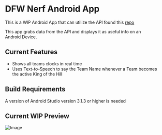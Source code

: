 # DFW Nerf Android App

This is a WIP Android App that can utilize the API found this [repo](https://github.com/ccoane/NerfGameDataApi)

This app grabs data from the API and displays it as useful info on an Android Device.  

## Current Features
- Shows all teams clocks in real time
- Uses Text-to-Speech to say the Team Name whenever a Team becomes the active King of the Hill

## Build Requirements
A version of Android Studio version 3.1.3 or higher is needed

## Current WIP Preview
![Image](https://raw.githubusercontent.com/ccoane/dfwNerfAndroidApp/master/wipAndroid.png)
